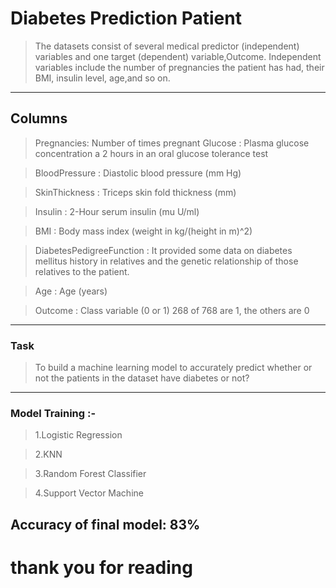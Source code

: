 # Diabetes Prediction Patient
> The datasets consist of several medical predictor (independent) variables and one target (dependent) variable,Outcome. Independent variables include the number of pregnancies the patient has had, their BMI, insulin level, age,and so on.

---
## Columns
>  Pregnancies: Number of times pregnant
>  Glucose : Plasma glucose concentration a 2 hours in an oral glucose tolerance test

> BloodPressure : Diastolic blood pressure (mm Hg)

> SkinThickness : Triceps skin fold thickness (mm)

> Insulin : 2-Hour serum insulin (mu U/ml)

> BMI : Body mass index (weight in kg/(height in m)^2)

> DiabetesPedigreeFunction : It provided some data on diabetes mellitus history in relatives and the genetic relationship of those relatives to the patient.

> Age : Age (years)

> Outcome : Class variable (0 or 1) 268 of 768 are 1, the others are 0

----
### Task 


> To build a machine learning model to accurately predict whether or not the patients in the dataset have diabetes or not?

---
### Model Training :-

> 1.Logistic Regression

> 2.KNN

> 3.Random Forest Classifier

> 4.Support Vector Machine






## Accuracy of final model: 83% 

#						 thank you for reading 